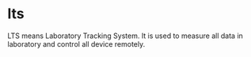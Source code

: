 # lts
LTS means Laboratory Tracking System. It is used to measure all data in laboratory and control all device remotely.

